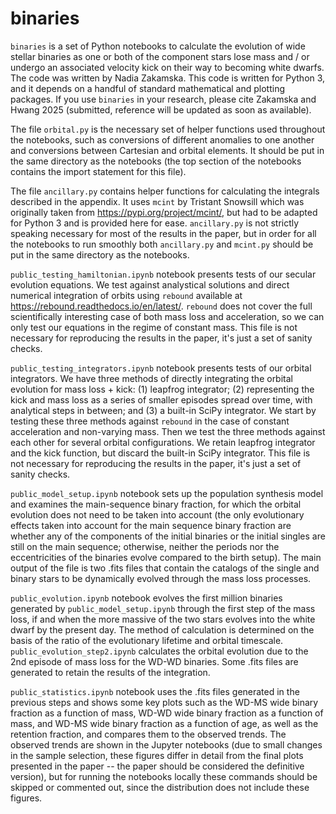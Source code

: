 # binaries

`binaries` is a set of Python notebooks to calculate the evolution of wide stellar binaries as one or both of the component stars lose mass and / or undergo an associated velocity kick on their way to becoming white dwarfs. The code was written by Nadia Zakamska. This code is written for Python 3, and it depends on a handful of standard mathematical and plotting packages. If you use `binaries` in your research, please cite Zakamska and Hwang 2025 (submitted, reference will be updated as soon as available). 

The file `orbital.py` is the necessary set of helper functions used throughout the notebooks, such as conversions of different anomalies to one another and conversions between Cartesian and orbital elements. It should be put in the same directory as the notebooks (the top section of the notebooks contains the import statement for this file). 

The file `ancillary.py` contains helper functions for calculating the integrals described in the appendix. It uses `mcint` by Tristant Snowsill which was originally taken from https://pypi.org/project/mcint/, but had to be adapted for Python 3 and is provided here for ease. `ancillary.py` is not strictly speaking necessary for most of the results in the paper, but in order for all the notebooks to run smoothly both `ancillary.py` and `mcint.py` should be put in the same directory as the notebooks. 

`public_testing_hamiltonian.ipynb` notebook presents tests of our secular evolution equations. We test against analystical solutions and direct numerical integration of orbits using `rebound` available at https://rebound.readthedocs.io/en/latest/. `rebound` does not cover the full scientifically interesting case of both mass loss and acceleration, so we can only test our equations in the regime of constant mass. This file is not necessary for reproducing the results in the paper, it's just a set of sanity checks. 

`public_testing_integrators.ipynb` notebook presents tests of our orbital integrators. We have three methods of directly integrating the orbital evolution for mass loss + kick: (1) leapfrog integrator; (2) representing the kick and mass loss as a series of smaller episodes spread over time, with analytical steps in between; and (3) a built-in SciPy integrator. We start by testing these three methods against `rebound` in the case of constant acceleration and non-varying mass. Then we test the three methods against each other for several orbital configurations. We retain leapfrog integrator and the kick function, but discard the built-in SciPy integrator. This file is not necessary for reproducing the results in the paper, it's just a set of sanity checks. 

`public_model_setup.ipynb` notebook sets up the population synthesis model and examines the main-sequence binary fraction, for which the orbital evolution does not need to be taken into account (the only evolutionary effects taken into account for the main sequence binary fraction are whether any of the components of the initial binaries or the initial singles are still on the main sequence; otherwise, neither the periods nor the eccentricities of the binaries evolve compared to the birth setup). The main output of the file is two .fits files that contain the catalogs of the single and binary stars to be dynamically evolved through the mass loss processes. 

`public_evolution.ipynb` notebook evolves the first million binaries generated by `public_model_setup.ipynb` through the first step of the mass loss, if and when the more massive of the two stars evolves into the white dwarf by the present day. The method of calculation is determined on the basis of the ratio of the evolutionary lifetime and orbital timescale. `public_evolution_step2.ipynb` calculates the orbital evolution due to the 2nd episode of mass loss for the WD-WD binaries. Some .fits files are generated to retain the results of the integration. 

`public_statistics.ipynb` notebook uses the .fits files generated in the previous steps and shows some key plots such as the WD-MS wide binary fraction as a function of mass, WD-WD wide binary fraction as a function of mass, and WD-MS wide binary fraction as a function of age, as well as the retention fraction, and compares them to the observed trends. The observed trends are shown in the Jupyter notebooks (due to small changes in the sample selection, these figures differ in detail from the final plots presented in the paper -- the paper should be considered the definitive version), but for running the notebooks locally these commands should be skipped or commented out, since the distribution does not include these figures. 
